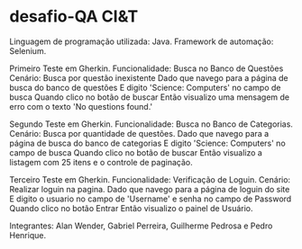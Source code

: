 # desafio-QA CI&T

Linguagem de programação utilizada: Java.
Framework de automação: Selenium.

Primeiro Teste em Gherkin.
Funcionalidade: Busca no Banco de Questões
Cenário: Busca por questão inexistente
Dado que navego para a página de busca do banco de questões
E digito 'Science: Computers' no campo de busca
Quando clico no botão de buscar
Então visualizo uma mensagem de erro com o texto 'No questions found.'

Segundo Teste em Gherkin.
Funcionalidade: Busca no Banco de Categorias.
Cenário: Busca por quantidade de questões.
Dado que navego para a página de busca do banco de categorias
E digito 'Science: Computers' no campo de busca
Quando clico no botão de buscar
Então visualizo a listagem com 25 itens e o controle de paginação.

Terceiro Teste em Gherkin.
Funcionalidade: Verificação de Loguin.
Cenário: Realizar loguin na pagina.
Dado que navego para a página de loguin do site
E digito o usuario no campo de 'Username' e senha no campo de Password
Quando clico no botão Entrar
Então visualizo o painel de Usuário.

Integrantes: Alan Wender, Gabriel Perreira, Guilherme Pedrosa e Pedro Henrique.
